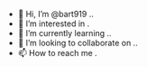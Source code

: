 - 👋 Hi, I’m @bart919 ..
- 👀 I’m interested in .
- 🌱 I’m currently learning ..
- 💞️ I’m looking to collaborate on ..
- 📫 How to reach me .

<!---
bart919/bart919 is a ✨ special ✨ repository because its `README.md` (this file) appears on your GitHub profile.
You can click the Preview link to take a look at your changes.
--->
